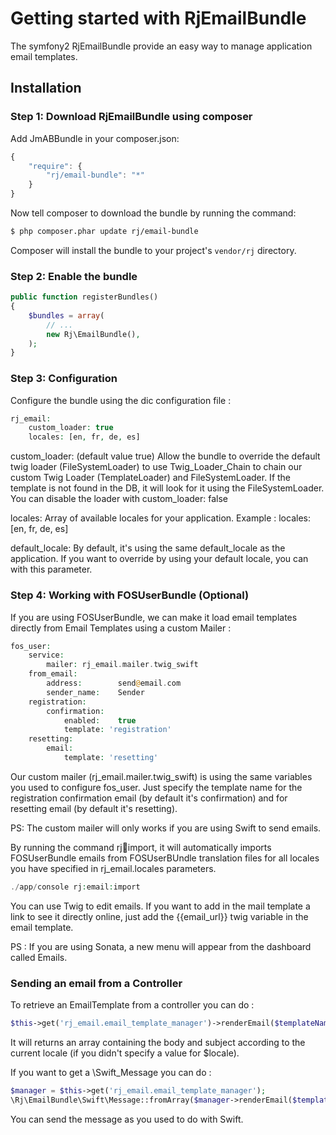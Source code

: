 Getting started with RjEmailBundle
==================================

The symfony2 RjEmailBundle provide an easy way to manage application email templates.


## Installation

### Step 1: Download RjEmailBundle using composer

Add JmABBundle in your composer.json:

```js
{
    "require": {
        "rj/email-bundle": "*"
    }
}
```

Now tell composer to download the bundle by running the command:

``` bash
$ php composer.phar update rj/email-bundle
```

Composer will install the bundle to your project's `vendor/rj` directory.


### Step 2: Enable the bundle
```php
public function registerBundles()
{
    $bundles = array(
        // ...
        new Rj\EmailBundle(),
    );
}
```

### Step 3: Configuration

Configure the bundle using the dic configuration file :
```php
rj_email:
    custom_loader: true
	locales: [en, fr, de, es]
```

custom_loader:
(default value true)
Allow the bundle to override the default twig loader (FileSystemLoader) to use
Twig_Loader_Chain to chain our custom Twig Loader (TemplateLoader) and FileSystemLoader.
If the template is not found in the DB, it will look for it using the FileSystemLoader.
You can disable the loader with custom_loader: false

locales:
Array of available locales for your application.
Example :
locales: [en, fr, de, es]

default_locale:
By default, it's using the same default_locale as the application. If
you want to override by using your default locale, you can with this
parameter.


### Step 4: Working with FOSUserBundle (Optional)
If you are using FOSUserBundle, we can make it load email templates
directly from Email Templates using a custom Mailer :

```php
fos_user:
    service:
        mailer: rj_email.mailer.twig_swift
    from_email:
        address:        send@email.com
        sender_name:    Sender
    registration:
        confirmation:
            enabled:    true
            template: 'registration'
    resetting:
        email:
            template: 'resetting'
```

Our custom mailer (rj_email.mailer.twig_swift) is using the same
variables you used to configure fos_user. Just specify the template name
for the registration confirmation email (by default it's confirmation)
and for resetting email (by default it's resetting).

PS: The custom mailer will only works if you are using Swift to send emails.


By running the command rj:email:import, it will automatically imports
FOSUserBundle emails from FOSUserBUndle translation files for all
locales you have specified in rj_email.locales parameters.
```php
./app/console rj:email:import
```

You can use Twig to edit emails.
If you want to add in the mail template a link to see it directly online,
just add the {{email_url}} twig variable in the email template.


PS : If you are using Sonata, a new menu will appear from the dashboard
called Emails.


### Sending an email from a Controller
To retrieve an EmailTemplate from a controller you can do :
```php
$this->get('rj_email.email_template_manager')->renderEmail($templateName, $locale = null, $vars = array(), Message $message = null);
```

It will returns an array containing the body and subject according to the current locale (if you didn't specify a value for $locale).


If you want to get a \Swift_Message you can do :
```php
$manager = $this->get('rj_email.email_template_manager');
\Rj\EmailBundle\Swift\Message::fromArray($manager->renderEmail($templateName));
```
You can send the message as you used to do with Swift.
